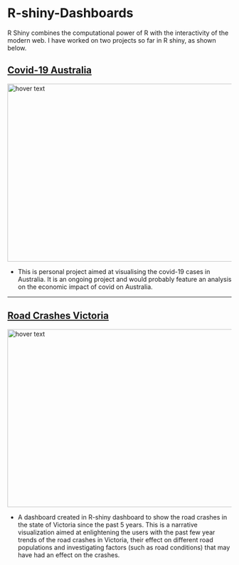 # R-shiny-Dashboards

R Shiny combines the computational power of R with the interactivity of the modern web. I have worked on two projects so far in R shiny, as shown below. 

## [Covid-19 Australia](https://github.com/SuvanshVaid27/DASHBOARDS/tree/main/covid-19-dashboard)


<p>
  <a href = "https://suvanshvaid27.shinyapps.io/covid-19/">
  <img src="https://github.com/SuvanshVaid27/R-shiny-Dashboards/blob/main/image/cdc-k0KRNtqcjfw-unsplash.jpg" width="600" height = "400" title="hover text">
  </a>
</p>


  - This is personal project aimed at visualising the covid-19 cases in Australia. It is an ongoing project and would probably feature an analysis on the economic impact of covid on Australia.

<hr>

## [Road Crashes Victoria](https://github.com/SuvanshVaid27/DASHBOARDS/tree/main/Road-crashes-victoria-dashboard)

<p>
  <a href = "https://github.com/SuvanshVaid27/DASHBOARDS/tree/main/Road-crashes-victoria-dashboard">
  <img src="https://github.com/SuvanshVaid27/R-shiny-Dashboards/blob/main/image/nate-isaac-V1kk3KTBiEk-unsplash.jpg" width="600" height = "400" title="hover text">
  </a>
</p>

  - A dashboard created in R-shiny dashboard to show the road crashes in the state of Victoria since the past 5 years. This is a narrative visualization aimed at enlightening the users with the past few year trends of the road crashes in Victoria, their effect on different road populations and investigating factors (such as road conditions) that may have had an effect on the crashes. 

